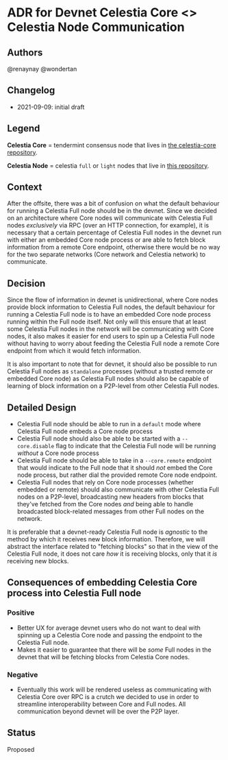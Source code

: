 # ADR for Devnet Celestia Core <> Celestia Node Communication 

## Authors

@renaynay @wondertan
 
## Changelog

* 2021-09-09: initial draft

## Legend

**Celestia Core** = tendermint consensus node that lives in [the celestia-core repository](https://github.com/celestiaorg/celestia-core).

**Celestia Node** = celestia `full` or `light` nodes that live in [this repository](https://github.com/celestiaorg/celestia-node).

## Context

After the offsite, there was a bit of confusion on what the default behaviour for running a Celestia Full node should be in the devnet. Since we decided on an architecture where Core nodes will communicate with Celestia Full nodes *exclusively* via RPC (over an HTTP connection, for example), it is necessary that a certain percentage of Celestia Full nodes in the devnet run with either an embedded Core node process or are able to fetch block information from a remote Core endpoint, otherwise there would be no way for the two separate networks (Core network and Celestia network) to communicate.

## Decision

Since the flow of information in devnet is unidirectional, where Core nodes provide block information to Celestia Full nodes, the default behaviour for running a Celestia Full node is to have an embedded Core node process running within the Full node itself. Not only will this ensure that at least some Celestia Full nodes in the network will be communicating with Core nodes, it also makes it easier for end users to spin up a Celestia Full node without having to worry about feeding the Celestia Full node a remote Core endpoint from which it would fetch information. 

It is also important to note that for devnet, it should also be possible to run Celestia Full nodes as `standalone` processes (without a trusted remote or embedded Core node) as Celestia Full nodes should also be capable of learning of block information on a P2P-level from other Celestia Full nodes.

## Detailed Design

* Celestia Full node should be able to run in a `default` mode where Celestia Full node embeds a Core node process
* Celestia Full node should also be able to be started with a `--core.disable` flag to indicate that the Celestia Full node will be running *without* a Core node process
* Celestia Full node should be able to take in a `--core.remote` endpoint that would indicate to the Full node that it should *not* embed the Core node process, but rather dial the provided remote Core node endpoint.
* Celestia Full nodes that rely on Core node processes (whether embedded or remote) should also communicate with other Celestia Full nodes on a P2P-level, broadcasting new headers from blocks that they've fetched from the Core nodes *and* being able to handle broadcasted block-related messages from other Full nodes on the network.

It is preferable that a devnet-ready Celestia Full node is *agnostic* to the method by which it receives new block information. Therefore, we will abstract the interface related to "fetching blocks" so that in the view of the Celestia Full node, it does not care *how* it is receiving blocks, only that it *is* receiving new blocks. 


## Consequences of embedding Celestia Core process into Celestia Full node

### Positive
* Better UX for average devnet users who do not want to deal with spinning up a Celestia Core node and passing the endpoint to the Celestia Full node.
* Makes it easier to guarantee that there will be *some* Full nodes in the devnet that will be fetching blocks from Celestia Core nodes.

### Negative
* Eventually this work will be rendered useless as communicating with Celestia Core over RPC is a crutch we decided to use in order to streamline interoperability between Core and Full nodes. All communication beyond devnet will be over the P2P layer.

## Status

Proposed

